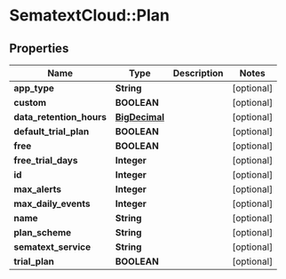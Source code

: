 # SematextCloud::Plan

## Properties

| Name                     | Type                            | Description | Notes      |
| ------------------------ | ------------------------------- | ----------- | ---------- |
| **app_type**             | **String**                      |             | [optional] |
| **custom**               | **BOOLEAN**                     |             | [optional] |
| **data_retention_hours** | [**BigDecimal**](BigDecimal.md) |             | [optional] |
| **default_trial_plan**   | **BOOLEAN**                     |             | [optional] |
| **free**                 | **BOOLEAN**                     |             | [optional] |
| **free_trial_days**      | **Integer**                     |             | [optional] |
| **id**                   | **Integer**                     |             | [optional] |
| **max_alerts**           | **Integer**                     |             | [optional] |
| **max_daily_events**     | **Integer**                     |             | [optional] |
| **name**                 | **String**                      |             | [optional] |
| **plan_scheme**          | **String**                      |             | [optional] |
| **sematext_service**     | **String**                      |             | [optional] |
| **trial_plan**           | **BOOLEAN**                     |             | [optional] |
